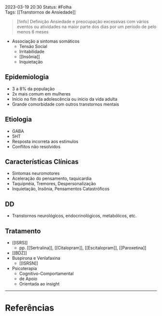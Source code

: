 2023-03-19 20:30
Status: #Folha    
Tags: [[Transtornos de Ansiedade]]
<br/>
>[!info] Definição
>Ansiedade e preocupação excessivas com vários eventos ou atividades na maior parte dos dias por um período de pelo menos 6 meses

- Associação a sintomas somáticos
	- Tensão Social
	- Irritabilidade
	- [[Insônia]]
	- Inquietação
## Epidemiologia
- 3 a 8% da população
- 2x mais comum em mulheres
- Início no fim da adolescência ou início da vida adulta
- Grande comorbidade com outros transtornos mentais
## Etiologia
- GABA
- 5HT
- Resposta incorreta aos estímulos
- Conflitos não resolvidos
## Características Clínicas
- Sintomas neuromotores
- Aceleração do pensamento, taquicardia
- Taquipnéia, Tremores, Despersonalização
- Inquietação, Insônia, Pensamentos Catastróficos
## DD
- Transtornos neurológicos, endocrinológicos, metabólicos, etc.
## Tratamento
- [[ISRS]]
	- pp. [[Sertralina]], [[Citalopram]], [[Escitalopram]], [[Paroxetina]]
- [[BDZ]]
- Buspirona e Venlafaxina
	- [[ISRSN]]
- Psicoterapia
	- Cognitivo-Comportamental
	- de Apoio
	- Orientada ao insight
____
# Referências

